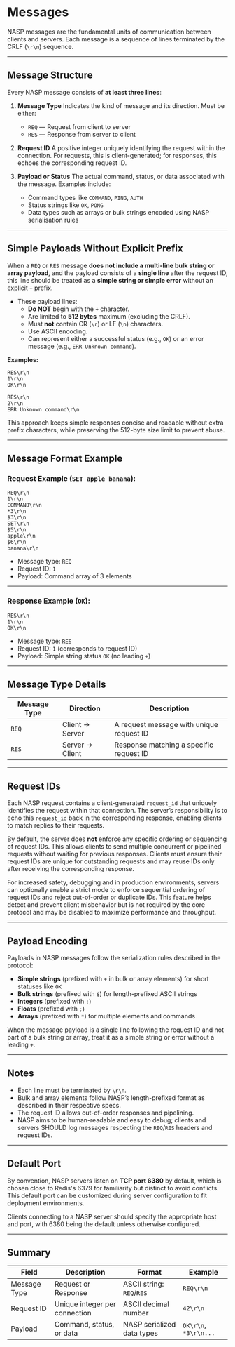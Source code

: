 # Messages

NASP messages are the fundamental units of communication between clients and servers.
Each message is a sequence of lines terminated by the CRLF (`\r\n`) sequence.

---

## Message Structure

Every NASP message consists of **at least three lines**:

1. **Message Type**
   Indicates the kind of message and its direction. Must be either:

   - `REQ` — Request from client to server
   - `RES` — Response from server to client

2. **Request ID**
   A positive integer uniquely identifying the request within the connection.
   For requests, this is client-generated; for responses, this echoes the corresponding request ID.

3. **Payload or Status**
   The actual command, status, or data associated with the message.
   Examples include:
   - Command types like `COMMAND`, `PING`, `AUTH`
   - Status strings like `OK`, `PONG`
   - Data types such as arrays or bulk strings encoded using NASP serialisation rules

---

## Simple Payloads Without Explicit Prefix

When a `REQ` or `RES` message **does not include a multi-line bulk string or array payload**, and the payload consists of a **single line** after the request ID, this line should be treated as a **simple string or simple error** without an explicit `+` prefix.

- These payload lines:
  - **Do NOT** begin with the `+` character.
  - Are limited to **512 bytes** maximum (excluding the CRLF).
  - Must **not** contain CR (`\r`) or LF (`\n`) characters.
  - Use ASCII encoding.
  - Can represent either a successful status (e.g., `OK`) or an error message (e.g., `ERR Unknown command`).

**Examples:**

```
RES\r\n
1\r\n
OK\r\n
```

```
RES\r\n
2\r\n
ERR Unknown command\r\n
```

This approach keeps simple responses concise and readable without extra prefix characters, while preserving the 512-byte size limit to prevent abuse.

---

## Message Format Example

### Request Example (`SET apple banana`):

```
REQ\r\n
1\r\n
COMMAND\r\n
*3\r\n
$3\r\n
SET\r\n
$5\r\n
apple\r\n
$6\r\n
banana\r\n
```

- Message type: `REQ`
- Request ID: `1`
- Payload: Command array of 3 elements

---

### Response Example (`OK`):

```
RES\r\n
1\r\n
OK\r\n
```

- Message type: `RES`
- Request ID: `1` (corresponds to request ID)
- Payload: Simple string status `OK` (no leading `+`)

---

## Message Type Details

| Message Type | Direction       | Description                              |
| ------------ | --------------- | ---------------------------------------- |
| `REQ`        | Client → Server | A request message with unique request ID |
| `RES`        | Server → Client | Response matching a specific request ID  |

---

## Request IDs

Each NASP request contains a client-generated `request_id` that uniquely identifies the request within that connection. The server’s responsibility is to echo this `request_id` back in the corresponding response, enabling clients to match replies to their requests.

By default, the server does **not** enforce any specific ordering or sequencing of request IDs. This allows clients to send multiple concurrent or pipelined requests without waiting for previous responses. Clients must ensure their request IDs are unique for outstanding requests and may reuse IDs only after receiving the corresponding response.

For increased safety, debugging and in production environments, servers can optionally enable a strict mode to enforce sequential ordering of request IDs and reject out-of-order or duplicate IDs. This feature helps detect and prevent client misbehavior but is not required by the core protocol and may be disabled to maximize performance and throughput.

---

## Payload Encoding

Payloads in NASP messages follow the serialization rules described in the protocol:

- **Simple strings** (prefixed with `+` in bulk or array elements) for short statuses like `OK`
- **Bulk strings** (prefixed with `$`) for length-prefixed ASCII strings
- **Integers** (prefixed with `:`)
- **Floats** (prefixed with `;`)
- **Arrays** (prefixed with `*`) for multiple elements and commands

When the message payload is a single line following the request ID and not part of a bulk string or array, treat it as a simple string or error without a leading `+`.

---

## Notes

- Each line must be terminated by `\r\n`.
- Bulk and array elements follow NASP’s length-prefixed format as described in their respective specs.
- The request ID allows out-of-order responses and pipelining.
- NASP aims to be human-readable and easy to debug; clients and servers SHOULD log messages respecting the `REQ`/`RES` headers and request IDs.

---

## Default Port

By convention, NASP servers listen on **TCP port 6380** by default, which is chosen close to Redis's 6379 for familiarity but distinct to avoid conflicts. This default port can be customized during server configuration to fit deployment environments.

Clients connecting to a NASP server should specify the appropriate host and port, with 6380 being the default unless otherwise configured.

---

## Summary

| Field        | Description                   | Format                     | Example               |
| ------------ | ----------------------------- | -------------------------- | --------------------- |
| Message Type | Request or Response           | ASCII string: `REQ`/`RES`  | `REQ\r\n`             |
| Request ID   | Unique integer per connection | ASCII decimal number       | `42\r\n`              |
| Payload      | Command, status, or data      | NASP serialized data types | `OK\r\n`, `*3\r\n...` |
